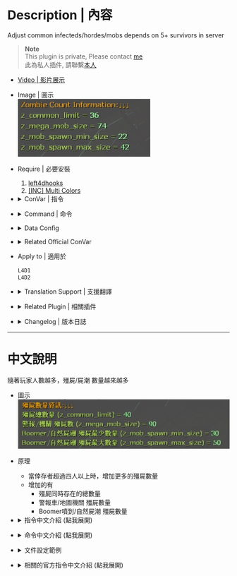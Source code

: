 # Description | 內容
Adjust common infecteds/hordes/mobs depends on 5+ survivors in server

> __Note__ <br/>
This plugin is private, Please contact [me](https://github.com/fbef0102/Game-Private_Plugin#私人插件列表-private-plugins-list)<br/>
此為私人插件, 請聯繫[本人](https://github.com/fbef0102/Game-Private_Plugin#私人插件列表-private-plugins-list)

* [Video | 影片展示](https://youtu.be/isTpGqmf1qA)

* Image | 圖示
	<br/>![l4d2_auto_add_zombie_1](image/l4d2_auto_add_zombie_1.jpg)

* Require | 必要安裝
	1. [left4dhooks](https://forums.alliedmods.net/showthread.php?t=321696)
	2. [[INC] Multi Colors](https://github.com/fbef0102/L4D1_2-Plugins/releases/tag/Multi-Colors)

* <details><summary>ConVar | 指令</summary>

	* cfg/sourcemod/l4d2_auto_add_zombie.cfg
		```php
		// 0=Plugin off, 1=Plugin on. (type !zminfo to see zombie count information)
		l4d2_auto_add_zombie_enable "1"

		// 1=Enable notify, 0=Disable notify
		l4d2_auto_add_zombie_hint "1"

		// If 1, Override common infected/mob/horde limit in director script.
		// This can prevent custom map from modifying common infected settings
		l4d2_auto_add_zombie_override_script_value "0"
		```
</details>

* <details><summary>Command | 命令</summary>

	* **Check Zombie count information**
		```php
		sm_zminfo
		```
</details>

* <details><summary>Data Config</summary>

	* ```data/l4d2_auto_add_zombie.txt```
		```php
		// default settings
		"default"
		{
			// How many common infecteds we can have at once on the map. (override official cvar 'z_common_limit')
			// -1: Don't modify, Restore Game default: 30
			"z_common_limit" 			"30" 
			
			// Amount of zombies to spawn in Map Event horde & Alarm horde & Director Panic Event  (override official cvar 'z_mega_mob_size')
			// -1: Don't modify, Restore Game default: 50
			"z_mega_mob_size"			"50" 
			
			// Minimum amount of zombies to spawn in natural hordes & z_spawn mob & boomer hordes & bile bomb  (override official cvar 'z_mob_spawn_min_size')
			// -1: Don't modify, Restore Game default: 10
			"z_mob_spawn_min_size"		"10" 
			
			// Maximum numbers of Boomer vomit/Natural horde/Bile Bomb common infected. (override official cvar '_mob_spawn_max_size')
			// -1: Don't modify, Restore Game default: 30
			"z_mob_spawn_max_size"		"30" 
			
			// After final rescue starts, Dynamic Adjust zombies related cvars
			// (Prevent too many common infected and horde keep coming, cause final stage stuck)
			"final"
			{
				"z_common_limit" 		"-1" 
				"z_mega_mob_size"		"-1" 
				"z_mob_spawn_min_size"	"-1" 
				"z_mob_spawn_max_size"	"-1" 
			}
		}
		
		// If there is only 1 survivor (real player + AI bot)
		"1"
		{
			"z_common_limit" 		"30" 
			"z_mega_mob_size"		"50" 
			"z_mob_spawn_min_size"	"10" 
			"z_mob_spawn_max_size"	"30" 
			
			"final"
			{
				"z_common_limit" 		"-1" 
				"z_mega_mob_size"		"-1" 
				"z_mob_spawn_min_size"	"-1" 
				"z_mob_spawn_max_size"	"-1" 
			}
		}
		...
		
		```
</details>

* <details><summary>Related Official ConVar</summary>

	* This plugin already modified the following cvars, you don't need to change.

	| ConVar/Command  					| Parameters or default value 	| Effect|
	| -------------|:-----------------:|:-------------:|
	| z_common_limit 					| 30   | How many common infecteds we can have at once.
	| z_mega_mob_size          			| 50   | Amount of zombies to spawn in Map Event horde & Alarm horde & Director Panic Event 
	| z_mob_spawn_min_size          	| 10   | Minimum amount of zombies to spawn in natural hordes & z_spawn mob & boomer hordes & bile bomb
	| z_mob_spawn_max_size          	| 30   | Maximum amount of zombies to spawn in natural hordes & z_spawn mob & boomer hordes & bile bomb
</details>

* Apply to | 適用於
	```
	L4D1
	L4D2
	```

* <details><summary>Translation Support | 支援翻譯</summary>

	```
	English
	繁體中文
	简体中文
	```
</details>

* <details><summary>Related Plugin | 相關插件</summary>

	1. [MultiSlots](https://github.com/fbef0102/L4D1_2-Plugins/tree/master/l4dmultislots): Allows additional survivor players in server when 5+ player joins the server
		* 創造5位以上倖存者遊玩伺服器
	2. [l4dinfectedbots](https://github.com/fbef0102/L4D1_2-Plugins/tree/master/l4dmultislots): Spawns multi infected bots in any mode + allows playable special infected in coop/survival + unlock infected slots (10 VS 10 available)
		* 多特感生成插件，倖存者人數越多，生成的特感越多，且不受遊戲特感數量限制 + 解除特感隊伍的人數限制 (可達成對抗 10 VS 10 玩法)
	3. [Common Limiter](https://forums.alliedmods.net/showthread.php?t=338337): Limit number of common infected to the z_common_limit cvar value
		* 地圖上的殭屍數量不會超過指令設定的數值 (以防止地圖狂刷殭屍數量)
</details>

* <details><summary>Changelog | 版本日誌</summary>

	* v1.4 (2024-8-23)
		* Update cvars
		* Add Data file

	* v1.3 (2024-7-11)
		* Add dynamic adjust after final rescue starts
		* Update Cvars

	* v1.2 (2023-12-18)
		* Override Director Scripts

	* v1.1 (2023-12-7)
		* When final rescue starts, disable Dynamic Adjust and restore all official cvars to default value.
		* Prevent too many common infected and horde keep coming, cause final stage stuck

	* v1.0 (2023-11-29)
	    * Initial Release
</details>

- - - -
# 中文說明
隨著玩家人數越多，殭屍/屍潮 數量越來越多

* 圖示
	<br/>![zho/l4d2_auto_add_zombie_1](image/zho/l4d2_auto_add_zombie_1.jpg)

* 原理
	* 當倖存者超過四人以上時，增加更多的殭屍數量
	* 增加的有
		* 殭屍同時存在的總數量
		* 警報車/地圖機關 殭屍數量
		* Boomer噴到/自然屍潮 殭屍數量

* <details><summary>指令中文介紹 (點我展開)</summary>

	* cfg/sourcemod/l4d2_auto_add_zombie.cfg
		```php
		// 0=關閉插件, 1=啟動插件 (輸入 !zminfo 隨時查看當下的殭屍數量狀態)
		l4d2_auto_add_zombie_enable "1"

		// 1=啟用提示, 0=關閉提示
		l4d2_auto_add_zombie_hint "1"

		// 倖存者(真人+Bot)大於這個人數的時候才啟用動態調整模式 => 隨著玩家人數越多，殭屍/屍潮 數量越來越多.
		l4d2_auto_add_zombie_player_count "4"

		// 殭屍同時存在的總數量 (覆蓋官方指令 'z_common_limit')
		l4d2_auto_add_zombie_common_limit_default "30"

		// 警報車/地圖機關 殭屍數量. (覆蓋官方指令 'z_mega_mob_size')
		l4d2_auto_add_zombie_mega_mob_size_default "50"

		// Boomer噴到/自然屍潮/膽汁瓶 最少的殭屍數量. (覆蓋官方指令 'z_mob_spawn_min_size')
		l4d2_auto_add_zombie_mob_spawn_min_size_default "10"

		// Boomer噴到/自然屍潮/膽汁瓶 最多的殭屍數量. (覆蓋官方指令 'z_mob_spawn_max_size')
		l4d2_auto_add_zombie_mob_spawn_max_size_default "30"

		// (動態調整模式) 每新增一位倖存者，殭屍同時存在的總數量增加幾個. (0=關閉此功能)
		l4d2_auto_add_zombie_common_limit_add "2"

		// (動態調整模式) 每新增一位倖存者，警報車/地圖機關 殭屍數量增加幾個. (0=關閉此功能)
		l4d2_auto_add_zombie_mega_mob_size_add "8"

		// (動態調整模式) 每新增一位倖存者，Boomer噴到/自然屍潮/膽汁瓶 最少的殭屍數量增加幾個. (0=關閉此功能)
		l4d2_auto_add_zombie_mob_spawn_min_size_add "4"

		// (動態調整模式) 每新增一位倖存者，Boomer噴到/自然屍潮/膽汁瓶 最多的殭屍數量增加幾個. (0=關閉此功能)
		l4d2_auto_add_zombie_mob_spawn_max_size_add "4"

		// 當救援開始後，0=所有的官方指令數值改回預設並關閉動態調整 (避免殭屍太多，導致救援卡關，無法生成Tank)
		// 1=持續動態調整模式
		l4d2_auto_add_zombie_final_restore_default "1"
		
		// [救援開始後] 殭屍同時存在的總數量 (覆蓋官方指令 'z_common_limit')
		l4d2_auto_add_zombie_common_limit_final "30"

		// [救援開始後] 警報車/地圖機關 殭屍數量. (覆蓋官方指令 'z_mega_mob_size')
		l4d2_auto_add_zombie_mega_mob_size_final "50"

		// [救援開始後] Boomer噴到/自然屍潮/膽汁瓶 最少的殭屍數量. (覆蓋官方指令 'z_mob_spawn_min_size')
		l4d2_auto_add_zombie_mob_spawn_min_size_final "10"

		// [救援開始後] Boomer噴到/自然屍潮/膽汁瓶 最多的殭屍數量. (覆蓋官方指令 'z_mob_spawn_max_size')
		l4d2_auto_add_zombie_mob_spawn_max_size_final "30"

		// [救援開始後] (動態調整模式) 每新增一位倖存者，殭屍同時存在的總數量增加幾個. (0=關閉此功能)
		l4d2_auto_add_zombie_common_limit_add_final "2"

		// [救援開始後] (動態調整模式) 每新增一位倖存者，警報車/地圖機關 殭屍數量增加幾個. (0=關閉此功能)
		l4d2_auto_add_zombie_mega_mob_size_add_final "8"

		// [救援開始後] 每新增一位倖存者，Boomer噴到/自然屍潮/膽汁瓶 最少的殭屍數量增加幾個. (0=關閉此功能)
		l4d2_auto_add_zombie_mob_spawn_min_size_add_final "4"

		// [救援開始後] 每新增一位倖存者，Boomer噴到/自然屍潮/膽汁瓶 最多的殭屍數量增加幾個. (0=關閉此功能)
		l4d2_auto_add_zombie_mob_spawn_max_size_add_final "4"

		// 為1時，強制使用VScript覆蓋導演系統的設置
		// 開啟這項指令可以防止三方圖攥改殭屍與屍潮的數量
		l4d2_auto_add_zombie_override_script_value "0"
		```
</details>

* <details><summary>命令中文介紹 (點我展開)</summary>

	* **查看目前的殭屍數量狀態**
		```php
		sm_zminfo
		```
</details>

* <details><summary>文件設定範例</summary>

	* ```data/l4d2_auto_add_zombie.txt```
		```php
		// 預設配置
		"default"
		{
			// 地圖上殭屍同時存在的總數量 (覆蓋官方指令 z_common_limit)
			// -1: 不修改, 恢復遊戲預設: 30
			"z_common_limit" 			"30" 
			
			// 警報車/地圖機關/導演屍潮 生成的殭屍數量. (覆蓋官方指令 z_mega_mob_size)
			// -1: 不修改, 恢復遊戲預設: 50
			"z_mega_mob_size"			"50" 
			
			// Boomer噴到/自然屍潮/膽汁瓶 最少的殭屍數量. (覆蓋官方指令 z_mob_spawn_min_size)
			// -1: 不修改, 恢復遊戲預設: 10
			"z_mob_spawn_min_size"		"10" 
			
			// Boomer噴到/自然屍潮/膽汁瓶 最多的殭屍數量. (覆蓋官方指令 'z_mob_spawn_max_size')
			// -1: 不修改, 恢復遊戲預設: 30
			"z_mob_spawn_max_size"		"30" 
			
			// 當救援開始後，重新設置相關的感染者數量指令
			// (避免殭屍太多，導致救援卡關，無法生成Tank)
			"final"
			{
				"z_common_limit" 		"-1" 
				"z_mega_mob_size"		"-1" 
				"z_mob_spawn_min_size"	"-1" 
				"z_mob_spawn_max_size"	"-1" 
			}
		}
		
		// 當只有一位倖存者時 (真人+AI Bot)
		"1"
		{
			"z_common_limit" 		"30" 
			"z_mega_mob_size"		"50" 
			"z_mob_spawn_min_size"	"10" 
			"z_mob_spawn_max_size"	"30" 
			
			"final"
			{
				"z_common_limit" 		"-1" 
				"z_mega_mob_size"		"-1" 
				"z_mob_spawn_min_size"	"-1" 
				"z_mob_spawn_max_size"	"-1" 
			}
		}

		...
		
		```
</details>

* <details><summary>相關的官方指令中文介紹 (點我展開)</summary>

	* 這個插件已經修改以下指令, 你無須更動

	| 指令  				| 預設值 	| 效果 |
	| -------------|:-----------------:|:-------------:|
	| z_common_limit 					| 30   | 地圖上殭屍同時存在的總數量
	| z_mega_mob_size          			| 50   | 警報車/地圖機關/導演屍潮 生成的殭屍數量.
	| z_mob_spawn_min_size          	| 10   | Boomer噴到/自然屍潮/膽汁瓶/z_spawn mob 最少生成的殭屍數量
	| z_mob_spawn_max_size          	| 30   | Boomer噴到/自然屍潮/膽汁瓶/z_spawn mob 最多生成的殭屍數量
</details>
